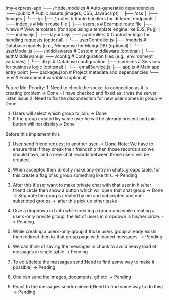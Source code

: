 /my-express-app
├── /node_modules      # Auto-generated dependencies
├── /public            # Public assets (images, CSS, JavaScript)
│   ├── /css
│   ├── /images
│   └── /js
├── /routes            # Route handlers for different endpoints
│   ├── index.js       # Main route file
│   ├── users.js       # Example route file
├── /views             # View templates (for apps using a template engine like EJS, Pug)
│   ├── index.ejs
│   ├── layout.ejs
├── /controllers       # Controller logic for handling requests (optional)
│   └── userController.js
├── /models            # Database models (e.g., Mongoose for MongoDB) (optional)
│   └── userModel.js
├── /middlewares       # Custom middleware (optional)
│   └── authMiddleware.js
├── /config            # Configuration files (e.g., environment variables)
│   └── db.js          # Database configuration
├── /services          # Services for business logic (optional)
│   └── emailService.js
├── app.js             # Main app entry point
├── package.json       # Project metadata and dependencies
└── .env               # Environment variables (optional)


Future Me:
Priority: 
    1. Need to check the socket.io connection as it is creating problem -> Done 
    - I have checked and fixed as it was the server listen issue 
    2. Need to fix the disconnection for new user comes in group -> Done
1. Users will select which group to join. -> Done
2. If the group created by same user he will be already present and join button will not display-> Done

Before this implement this
1. User send friend request to another user. -> Done
Note: We have to ensure that if they break their freindship then those records also we should have, and a new chat records between those users will be created.
2. When accepted then directly make any entry in chats_groups table, for this create a flag of is_group something like this. -> Pending
3. After this if user want to make private chat with that user in his/her friend circle then show a button which will open that 
	chat group -> Done
-> Separate the groups created by me and subcripted and non-subsribted groups -> after this pick up other tasks
4. Give a dropdown in both while creating a group and while creating a users-only private group, the list of users in dropdown is his/her 
	circle. -> Pending.
5. While creating a users-only group if those users group already exists then redirect then to that group page with loaded messages. -> Pending
6. We can think of saving the messages in chunk to avoid heavy load of messages in single table -> Pending

3. To edit/delete the messages send(Need to find some way to make it possible) -> Pending
4. One can send the images, documents, gif etc -> Pending
5. React to the messages send/recieved(Need to find some way to do this) -> Pending 

